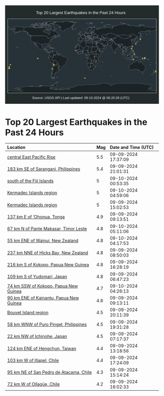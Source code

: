 ![Map](./map.png)

# Top 20 Largest Earthquakes in the Past 24 Hours

| Location | Mag | Date and Time (UTC) |
|:---|:---|:---|
| [central East Pacific Rise](https://earthquake.usgs.gov/earthquakes/eventpage/us6000nqqz) | 5.5 | 09-09-2024 17:37:09 |
| [183 km SE of Sarangani, Philippines](https://earthquake.usgs.gov/earthquakes/eventpage/us6000nqrs) | 5.4 | 09-09-2024 21:01:31 |
| [south of the Fiji Islands](https://earthquake.usgs.gov/earthquakes/eventpage/us6000nqsx) | 5 | 09-10-2024 00:53:35 |
| [Kermadec Islands region](https://earthquake.usgs.gov/earthquakes/eventpage/us6000nqtr) | 5 | 09-10-2024 04:59:06 |
| [Kermadec Islands region](https://earthquake.usgs.gov/earthquakes/eventpage/us6000nqni) | 5 | 09-09-2024 15:02:53 |
| [137 km E of ‘Ohonua, Tonga](https://earthquake.usgs.gov/earthquakes/eventpage/us6000nqlk) | 4.9 | 09-09-2024 09:13:51 |
| [67 km N of Pante Makasar, Timor Leste](https://earthquake.usgs.gov/earthquakes/eventpage/us6000nqtv) | 4.8 | 09-10-2024 05:11:06 |
| [55 km ENE of Wainui, New Zealand](https://earthquake.usgs.gov/earthquakes/eventpage/us6000nqtf) | 4.8 | 09-10-2024 04:17:53 |
| [237 km NNE of Hicks Bay, New Zealand](https://earthquake.usgs.gov/earthquakes/eventpage/us6000nqli) | 4.8 | 09-09-2024 08:50:03 |
| [216 km S of Kokopo, Papua New Guinea](https://earthquake.usgs.gov/earthquakes/eventpage/us6000nqp4) | 4.8 | 09-09-2024 16:28:19 |
| [109 km S of Yudomari, Japan](https://earthquake.usgs.gov/earthquakes/eventpage/us6000nqku) | 4.8 | 09-09-2024 06:47:23 |
| [74 km SSW of Kokopo, Papua New Guinea](https://earthquake.usgs.gov/earthquakes/eventpage/us6000nqti) | 4.7 | 09-10-2024 04:26:13 |
| [90 km ENE of Kainantu, Papua New Guinea](https://earthquake.usgs.gov/earthquakes/eventpage/us6000nqlj) | 4.6 | 09-09-2024 09:13:11 |
| [Bouvet Island region](https://earthquake.usgs.gov/earthquakes/eventpage/us6000nqrm) | 4.5 | 09-09-2024 20:11:39 |
| [58 km WNW of Puro Pinget, Philippines](https://earthquake.usgs.gov/earthquakes/eventpage/us6000nqre) | 4.5 | 09-09-2024 19:31:28 |
| [22 km NW of Ichinohe, Japan](https://earthquake.usgs.gov/earthquakes/eventpage/us6000nql1) | 4.5 | 09-09-2024 07:17:37 |
| [124 km ENE of Hengchun, Taiwan](https://earthquake.usgs.gov/earthquakes/eventpage/us6000nqml) | 4.4 | 09-09-2024 13:18:56 |
| [103 km W of Illapel, Chile](https://earthquake.usgs.gov/earthquakes/eventpage/us6000nqqj) | 4.4 | 09-09-2024 17:24:09 |
| [95 km NE of San Pedro de Atacama, Chile](https://earthquake.usgs.gov/earthquakes/eventpage/us6000nqnm) | 4.3 | 09-09-2024 15:14:24 |
| [72 km W of Ollagüe, Chile](https://earthquake.usgs.gov/earthquakes/eventpage/us6000nqnz) | 4.2 | 09-09-2024 16:02:33 |
